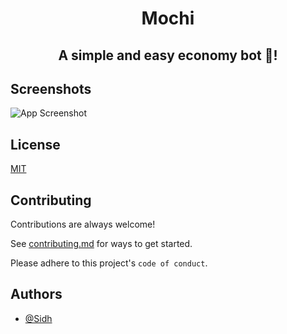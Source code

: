<h1 align="center">
  Mochi
</h1>
<h2 align="center">
  A simple and easy economy bot 🤖!
</h>

## Screenshots

![App Screenshot](https://github.com/Sidohh/Mochi-Discord-Economy-Bot/blob/main/Demo.png)

  
## License

[MIT](https://choosealicense.com/licenses/mit/)

  
## Contributing

Contributions are always welcome!

See [contributing.md](https://github.com/github/docs/blob/main/CONTRIBUTING.md) for ways to get started.

Please adhere to this project's `code of conduct`.

  
## Authors

- [@Sidh](https://github.com/Sidohh)

  
